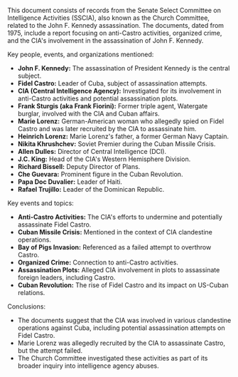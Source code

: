 This document consists of records from the Senate Select Committee on Intelligence Activities (SSCIA), also known as the Church Committee, related to the John F. Kennedy assassination. The documents, dated from 1975, include a report focusing on anti-Castro activities, organized crime, and the CIA's involvement in the assassination of John F. Kennedy.

Key people, events, and organizations mentioned:

*   **John F. Kennedy:** The assassination of President Kennedy is the central subject.
*   **Fidel Castro:** Leader of Cuba, subject of assassination attempts.
*   **CIA (Central Intelligence Agency):** Investigated for its involvement in anti-Castro activities and potential assassination plots.
*   **Frank Sturgis (aka Frank Fiorini):** Former triple agent, Watergate burglar, involved with the CIA and Cuban affairs.
*   **Marie Lorenz:** German-American woman who allegedly spied on Fidel Castro and was later recruited by the CIA to assassinate him.
*   **Heinrich Lorenz:** Marie Lorenz's father, a former German Navy Captain.
*   **Nikita Khrushchev:** Soviet Premier during the Cuban Missile Crisis.
*   **Allen Dulles:** Director of Central Intelligence (DCI).
*   **J.C. King:** Head of the CIA's Western Hemisphere Division.
*   **Richard Bissell:** Deputy Director of Plans.
*   **Che Guevara:** Prominent figure in the Cuban Revolution.
*   **Papa Doc Duvalier:** Leader of Haiti.
*   **Rafael Trujillo:** Leader of the Dominican Republic.

Key events and topics:

*   **Anti-Castro Activities:** The CIA's efforts to undermine and potentially assassinate Fidel Castro.
*   **Cuban Missile Crisis:** Mentioned in the context of CIA clandestine operations.
*   **Bay of Pigs Invasion:** Referenced as a failed attempt to overthrow Castro.
*   **Organized Crime:** Connection to anti-Castro activities.
*   **Assassination Plots:** Alleged CIA involvement in plots to assassinate foreign leaders, including Castro.
*   **Cuban Revolution:** The rise of Fidel Castro and its impact on US-Cuban relations.

Conclusions:

*   The documents suggest that the CIA was involved in various clandestine operations against Cuba, including potential assassination attempts on Fidel Castro.
*   Marie Lorenz was allegedly recruited by the CIA to assassinate Castro, but the attempt failed.
*   The Church Committee investigated these activities as part of its broader inquiry into intelligence agency abuses.
